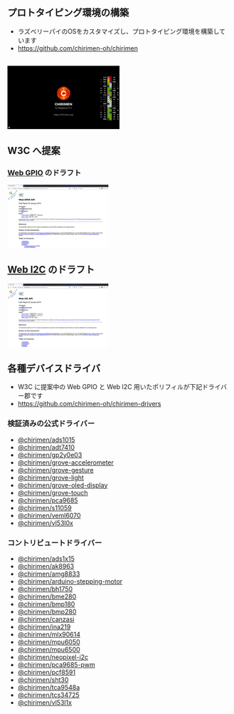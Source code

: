 
## プロトタイピング環境の構築
-  ラズベリーパイのOSをカスタマイズし、プロトタイピング環境を構築しています
  - https://github.com/chirimen-oh/chirimen
<br>
  <img src="./images/wallpaper-720P.png" width="50%">

## W3C へ提案 
### [Web GPIO](https://rawgit.com/browserobo/WebGPIO/master/index.html) のドラフト
  <img src="./images/WebGPIO.png" width="45%">

## [Web I2C](https://rawgit.com/browserobo/WebI2C/master/index.html) のドラフト
  <img src="./images/WebI2C.png" width="45%">


## 各種デバイスドライバ
- W3C に提案中の Web GPIO と Web I2C 用いたポリフィルが下記ドライバー郡です
- https://github.com/chirimen-oh/chirimen-drivers

### 検証済みの公式ドライバー

- [@chirimen/ads1015](https://www.jsdelivr.com/package/npm/@chirimen/ads1015)
- [@chirimen/adt7410](https://www.jsdelivr.com/package/npm/@chirimen/adt7410)
- [@chirimen/gp2y0e03](https://www.jsdelivr.com/package/npm/@chirimen/gp2y0e03)
- [@chirimen/grove-accelerometer](https://www.jsdelivr.com/package/npm/@chirimen/grove-accelerometer)
- [@chirimen/grove-gesture](https://www.jsdelivr.com/package/npm/@chirimen/grove-gesture)
- [@chirimen/grove-light](https://www.jsdelivr.com/package/npm/@chirimen/grove-light)
- [@chirimen/grove-oled-display](https://www.jsdelivr.com/package/npm/@chirimen/grove-oled-display)
- [@chirimen/grove-touch](https://www.jsdelivr.com/package/npm/@chirimen/grove-touch)
- [@chirimen/pca9685](https://www.jsdelivr.com/package/npm/@chirimen/pca9685)
- [@chirimen/s11059](https://www.jsdelivr.com/package/npm/@chirimen/s11059)
- [@chirimen/veml6070](https://www.jsdelivr.com/package/npm/@chirimen/veml6070)
- [@chirimen/vl53l0x](https://www.jsdelivr.com/package/npm/@chirimen/vl53l0x)

### コントリビュートドライバー

- [@chirimen/ads1x15](https://www.jsdelivr.com/package/npm/@chirimen/ads1x15)
- [@chirimen/ak8963](https://www.jsdelivr.com/package/npm/@chirimen/ak8963)
- [@chirimen/amg8833](https://www.jsdelivr.com/package/npm/@chirimen/amg8833)
- [@chirimen/arduino-stepping-motor](https://www.jsdelivr.com/package/npm/@chirimen/arduino-stepping-motor)
- [@chirimen/bh1750](https://www.jsdelivr.com/package/npm/@chirimen/bh1750)
- [@chirimen/bme280](https://www.jsdelivr.com/package/npm/@chirimen/bme280)
- [@chirimen/bmp180](https://www.jsdelivr.com/package/npm/@chirimen/bmp180)
- [@chirimen/bmp280](https://www.jsdelivr.com/package/npm/@chirimen/bmp280)
- [@chirimen/canzasi](https://www.jsdelivr.com/package/npm/@chirimen/canzasi)
- [@chirimen/ina219](https://www.jsdelivr.com/package/npm/@chirimen/ina219)
- [@chirimen/mlx90614](https://www.jsdelivr.com/package/npm/@chirimen/mlx90614)
- [@chirimen/mpu6050](https://www.jsdelivr.com/package/npm/@chirimen/mpu6050)
- [@chirimen/mpu6500](https://www.jsdelivr.com/package/npm/@chirimen/mpu6500)
- [@chirimen/neopixel-i2c](https://www.jsdelivr.com/package/npm/@chirimen/neopixel-i2c)
- [@chirimen/pca9685-pwm](https://www.jsdelivr.com/package/npm/@chirimen/pca9685-pwm)
- [@chirimen/pcf8591](https://www.jsdelivr.com/package/npm/@chirimen/pcf8591)
- [@chirimen/sht30](https://www.jsdelivr.com/package/npm/@chirimen/sht30)
- [@chirimen/tca9548a](https://www.jsdelivr.com/package/npm/@chirimen/tca9548a)
- [@chirimen/tcs34725](https://www.jsdelivr.com/package/npm/@chirimen/tcs34725)
- [@chirimen/vl53l1x](https://www.jsdelivr.com/package/npm/@chirimen/vl53l1x)






